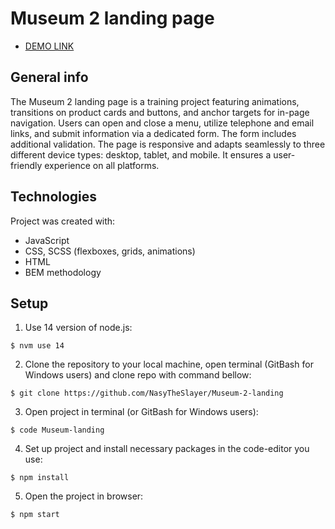 # Museum 2 landing page

- [DEMO LINK](https://nasytheslayer.github.io/Museum-2-landing/)

## General info
The Museum 2 landing page is a training project featuring animations, transitions on product cards and buttons, and anchor targets for in-page navigation. Users can open and close a menu, utilize telephone and email links, and submit information via a dedicated form. The form includes additional validation. The page is responsive and adapts seamlessly to three different device types: desktop, tablet, and mobile. It ensures a user-friendly experience on all platforms.

## Technologies
Project was created with:
* JavaScript
* CSS, SCSS (flexboxes, grids, animations)
* HTML
* BEM methodology

## Setup
1. Use 14 version of node.js:
```
$ nvm use 14
```

2. Clone the repository to your local machine, open terminal (GitBash for Windows users) and clone repo with command bellow:
```
$ git clone https://github.com/NasyTheSlayer/Museum-2-landing
```

3. Open project in terminal (or GitBash for Windows users):
```
$ code Museum-landing
```

4. Set up project and install necessary packages in the code-editor you use:
```
$ npm install
```

5. Open the project in browser:
```
$ npm start
```
